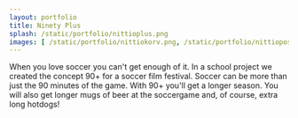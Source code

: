 ```yaml
---
layout: portfolio
title: Ninety Plus
splash: /static/portfolio/nittioplus.png
images: [ /static/portfolio/nittiokorv.png, /static/portfolio/nittioposter.png, /static/portfolio/nittiomugg.png, /static/portfolio/nittioclose.jpg ]
---
```


When you love soccer you can't get enough of it. In a school project we created the concept 90+ for a soccer film festival. Soccer can be more than just the 90 minutes of the game. With 90+ you'll get a longer season. You will also get longer mugs of beer at the soccergame and, of course, extra long hotdogs!
